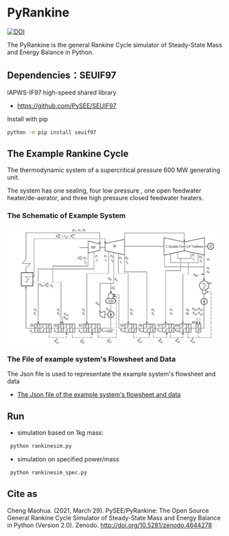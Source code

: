 # PyRankine

[![DOI](https://zenodo.org/badge/85393590.svg)](https://zenodo.org/badge/latestdoi/85393590)

The PyRankine is the general Rankine Cycle simulator of Steady-State Mass and Energy Balance in Python.

## Dependencies：SEUIF97

IAPWS-IF97 high-speed shared library

* https://github.com/PySEE/SEUIF97

Install with pip
```bash
python -m pip install seuif97
```

## The Example Rankine Cycle

The thermodynamic system of a supercritical pressure 600 MW generating unit.

The system has one sealing, four low pressure , one open feedwater heater/de-aerator, and three high pressure closed feedwater heaters.

### The Schematic of Example System

![N600](.//img/N600.jpg)

### The File of example system's Flowsheet and Data

The Json file is used to representate the example system's flowsheet and data

* [The Json file of the example system's flowsheet and data](./SimRankine/rankinejson/N600_1.json)

## Run

* simulation based on  1kg mass:
```bash
 python rankinesim.py
```
* simulation on specified power/mass
```bash
 python rankinesim_spec.py
```

## Cite as

Cheng Maohua. (2021, March 29). PySEE/PyRankine: The Open Source General Rankine Cycle Simulator of Steady-State Mass and Energy Balance in Python (Version 2.0). Zenodo. http://doi.org/10.5281/zenodo.4644278

